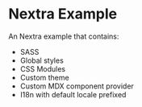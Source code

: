 # Nextra Example

An Nextra example that contains:

- SASS
- Global styles
- CSS Modules
- Custom theme
- Custom MDX component provider
- I18n with default locale prefixed
